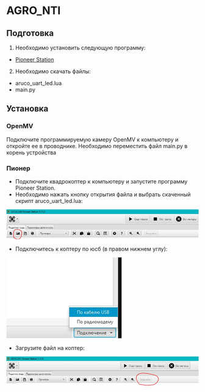 # AGRO_NTI
## Подготовка
1) Необходимо установить следующую программу:
* [Pioneer Station](https://pioneer-doc.readthedocs.io/ru/master/programming/pioneer_station/pioneer_station_main.html)

2) Необходимо скачать файлы:
* aruco_uart_led.lua
* main.py

## Установка
### OpenMV
Подключите программируемую камеру OpenMV к компьютеру и откройте ее в проводнике.
Необходимо переместить файл main.py в корень устройства

### Пионер
* Подключите квадрокоптер к компьютеру и запустите программу Pioneer Station.
* Необходимо нажать кнопку открытия файла и выбрать скаченный скрипт aruco_uart_led.lua:

![открытие](./image/открытие.JPG)
  
* Подключитесь к коптеру по юсб (в правом нижнем углу): 
  
![подключение](./image/плдключение.JPG)

* Загрузите файл на коптер:

![загрузка](./image/загрузка.JPG)
